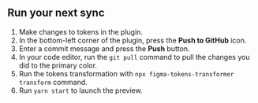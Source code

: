 ## Run your next sync

1. Make changes to tokens in the plugin.
2. In the bottom-left corner of the plugin, press the **Push to GitHub** icon.
3. Enter a commit message and press the **Push** button.
4. In your code editor, run the `git pull` command to pull the changes you did to the primary color.
5. Run the tokens transformation with `npx figma-tokens-transformer transform` command.
6. Run `yarn start` to launch the preview.
